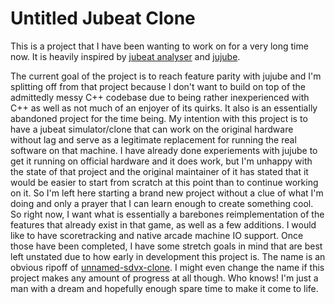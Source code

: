 # Untitled Jubeat Clone
This is a project that I have been wanting to work on for a very long time now.
It is heavily inspired by [jubeat analyser](http://yosh52.web.fc2.com/) and 
[jujube](https://gitlab.com/square-game-liberation-front/jujube/). 

The current goal of the project is to reach feature parity with jujube and
I'm splitting off from that project because I don't want to build on top of
the admittedly messy C++ codebase due to being rather inexperienced with C++
as well as not much of an enjoyer of its quirks. It also is an essentially
abandoned project for the time being. My intention with this project
is to have a jubeat simulator/clone that can work on the original hardware
without lag and serve as a legitimate replacement for running the real software
on that machine. I have already done experiements with jujube to get it running
on official hardware and it does work, but I'm unhappy with the state of that project
and the original maintainer of it has stated that it would be easier to start from scratch
at this point than to continue working on it. So I'm left here starting a brand new project
without a clue of what I'm doing and only a prayer that I can learn enough to create something
cool. So right now, I want what is essentially a barebones reimplementation of the features that
already exist in that game, as well as a few additions. I would like to have scoretracking and
native arcade machine IO support. Once those have been completed, I have some stretch goals in mind
that are best left unstated due to how early in development this project is. The name is an obvious
ripoff of [unnamed-sdvx-clone](https://github.com/Drewol/unnamed-sdvx-clone). I might even change
the name if this project makes any amount of progress at all though. Who knows! I'm just a man
with a dream and hopefully enough spare time to make it come to life.
